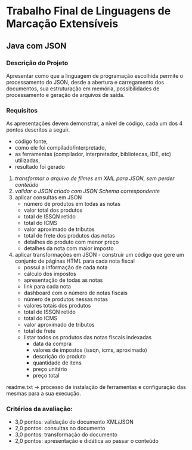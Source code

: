 # Trabalho Final de Linguagens de Marcação Extensíveis

## Java com JSON

### Descrição do Projeto

Apresentar como que a linguagem de programação escolhida permite o processamento do JSON, 
desde a abertura e carregamento dos documentos, sua estruturação em memória, 
possibilidades de processamento e geração de arquivos de saída.

### Requisitos

As apresentações devem demonstrar, a nível de código, cada um dos 4 pontos descritos a seguir. 
- código fonte, 
- como ele foi compilado/interpretado, 
- as ferramentas (compilador, interpretador, bibliotecas, IDE, etc) utilizadas,
- resultado foi gerado

1. *transformar o arquivo de filmes em XML para JSON, sem perder conteúdo*
2. *validar o JSON criado com JSON Schema correspondente*
3. aplicar consultas em JSON
   - número de produtos em todas as notas
   - valor total dos produtos
   - total de ISSQN retido
   - total do ICMS
   - valor aproximado de tributos
   - total de frete dos produtos das notas
   - detalhes do produto com menor preço
   - detalhes da nota com maior imposto
4. aplicar transformações em JSON - construir um código que gere um conjunto de páginas HTML para cada nota fiscal
   - possui a informação de cada nota
   - cálculo dos impostos
   - apresentação de todas as notas
   - link para cada nota
   - dashboard com o número de notas fiscais
   - número de produtos nessas notas
   - valores totais dos produtos
   - total de ISSQN retido
   - total do ICMS
   - valor aproximado de tributos
   - total de frete
   - listar todos os produtos das notas fiscais indexadas
     - data da compra
     - valores de impostos (issqn, icms, aproximado)
     - descrição do produto
     - quantidade de itens
     - preço unitário
     - preço total

readme.txt -> processo de instalação de ferramentas e configuração das mesmas para a sua execução.

### Critérios da avaliação:
- 3,0 pontos: validação do documento XML/JSON
- 2,0 pontos: consultas no documento
- 3,0 pontos: transformação do documento
- 2,0 pontos: apresentação e didática ao passar o conteúdo
